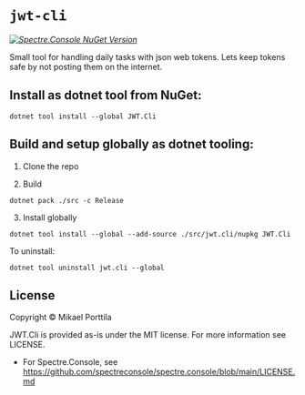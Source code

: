 # `jwt-cli`
_[![Spectre.Console NuGet Version](https://img.shields.io/nuget/v/jwt.cli.svg?style=flat&label=NuGet%3A%20JWT.Cli)](https://www.nuget.org/packages/JWT.Cli)_

Small tool for handling daily tasks with json web tokens.
Lets keep tokens safe by not posting them on the internet.

## Install as dotnet tool from NuGet:
```shell
dotnet tool install --global JWT.Cli
```

## Build and setup globally as dotnet tooling:

1. Clone the repo

2. Build
```shell
dotnet pack ./src -c Release
```

3. Install globally
```shell
dotnet tool install --global --add-source ./src/jwt.cli/nupkg JWT.Cli 
```

To uninstall:
```shell
dotnet tool uninstall jwt.cli --global 
```
## License

Copyright © Mikael Porttila

JWT.Cli is provided as-is under the MIT license. For more information see LICENSE.

* For Spectre.Console, see https://github.com/spectreconsole/spectre.console/blob/main/LICENSE.md
